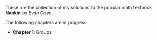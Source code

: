 These are the collection of my solutions to the popular math textbook **Napkin** by _Evan Chen_.

The following chapters are in progress:
- **Chapter 1**: Groups
